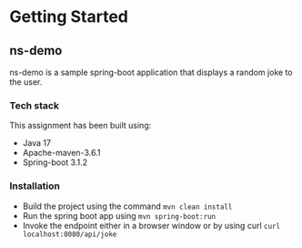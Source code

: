 # Getting Started

## ns-demo
ns-demo is a sample spring-boot application that displays a random joke to the user.
### Tech stack

This assignment has been built using:

* Java 17
* Apache-maven-3.6.1
* Spring-boot 3.1.2


### Installation

* Build the project using the command `mvn clean install`
* Run the spring boot app using `mvn spring-boot:run`
* Invoke the endpoint either in a browser window or by using curl `curl localhost:8080/api/joke`

